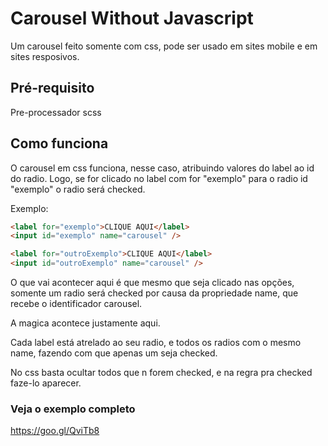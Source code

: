 # Carousel Without Javascript

Um carousel feito somente com css, pode ser usado em sites mobile e em sites resposivos.

## Pré-requisito

Pre-processador scss

## Como funciona

O carousel em css funciona, nesse caso, atribuindo valores do label ao id do radio.
Logo, se for clicado no label com for "exemplo" para o radio id "exemplo" o radio será checked.

Exemplo:
```html
<label for="exemplo">CLIQUE AQUI</label>
<input id="exemplo" name="carousel" />

<label for="outroExemplo">CLIQUE AQUI</label>
<input id="outroExemplo" name="carousel" />
```
O que vai acontecer aqui é que mesmo que seja clicado nas opções, somente um radio será checked por causa da propriedade
name, que recebe o identificador carousel.

A magica acontece justamente aqui.

Cada label está atrelado ao seu radio, e todos os radios com o mesmo name, fazendo com que apenas um seja checked.

No css basta ocultar todos que n forem checked, e na regra pra checked faze-lo aparecer.

### Veja o exemplo completo
https://goo.gl/QviTb8
